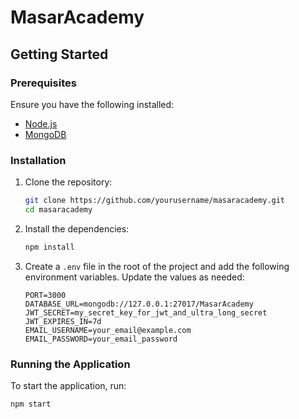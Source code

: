 # MasarAcademy

## Getting Started

### Prerequisites

Ensure you have the following installed:
- [Node.js](https://nodejs.org/)
- [MongoDB](https://www.mongodb.com/)

### Installation

1. Clone the repository:
    ```sh
    git clone https://github.com/yourusername/masaracademy.git
    cd masaracademy
    ```

2. Install the dependencies:
    ```sh
    npm install
    ```

3. Create a `.env` file in the root of the project and add the following environment variables. Update the values as needed:
    ```env
    PORT=3000
    DATABASE_URL=mongodb://127.0.0.1:27017/MasarAcademy
    JWT_SECRET=my_secret_key_for_jwt_and_ultra_long_secret
    JWT_EXPIRES_IN=7d
    EMAIL_USERNAME=your_email@example.com
    EMAIL_PASSWORD=your_email_password
    ```

### Running the Application

To start the application, run:
```sh
npm start
